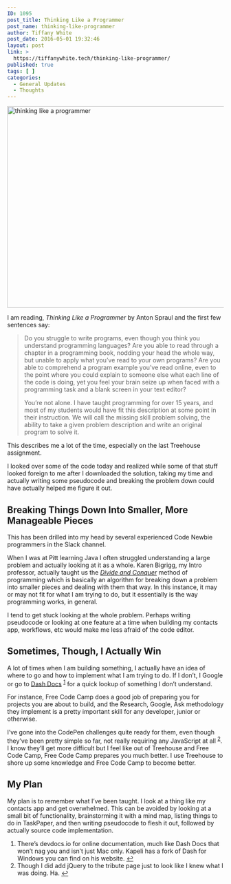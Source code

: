 ```yaml
---
ID: 1095
post_title: Thinking Like a Programmer
post_name: thinking-like-programmer
author: Tiffany White
post_date: 2016-05-01 19:32:46
layout: post
link: >
  https://tiffanywhite.tech/thinking-like-programmer/
published: true
tags: [ ]
categories:
  - General Updates
  - Thoughts
---
```

<a href="http://helloburgh.me/wp-content/uploads/2016/05/thinking-like-a-programmer.jpeg"><img class="size-large wp-image-1097 aligncenter" src="http://helloburgh.me/wp-content/uploads/2016/05/thinking-like-a-programmer-1024x685.jpeg" alt="thinking like a programmer" width="700" height="468" /></a>

I am reading, <em>Thinking Like a Programmer</em> by Anton Spraul and the first few sentences say:
<blockquote>Do you struggle to write programs, even though you think you understand programming languages? Are you able to read through a chapter in a programming book, nodding your head the whole way, but unable to apply what you’ve read to your own programs? Are you able to comprehend a program example you’ve read online, even to the point where you could explain to someone else what each line of the code is doing, yet you feel your brain seize up when faced with a programming task and a blank screen in your text editor?

You’re not alone. I have taught programming for over 15 years, and most of my students would have fit this description at some point in their instruction. We will call the missing skill problem solving, the ability to take a given problem description and write an original program to solve it.</blockquote>
This describes me a lot of the time, especially on the last Treehouse assignment.

I looked over some of the code today and realized while some of that stuff looked foreign to me after I downloaded the solution, taking my time and actually writing some pseudocode and breaking the problem down could have actually helped me figure it out.
<h2>Breaking Things Down Into Smaller, More Manageable Pieces</h2>
This has been drilled into my head by several experienced Code Newbie programmers in the Slack channel.

When I was at Pitt learning Java I often struggled understanding a large problem and actually looking at it as a whole. Karen Bigrigg, my Intro professor, actually taught us the <a href="https://en.wikipedia.org/wiki/Divide_and_conquer_algorithms" target="_blank"><em>Divide and Conquer</em></a> method of programming which is basically an algorithm for breaking down a problem into smaller pieces and dealing with them that way. In this instance, it may or may not fit for what I am trying to do, but it essentially is the way programming works, in general.

I tend to get stuck looking at the whole problem. Perhaps writing pseudocode or looking at one feature at a time when building my contacts app, workflows, etc would make me less afraid of the code editor.
<h2>Sometimes, Though, I Actually Win</h2>
A lot of times when I am building something, I actually have an idea of where to go and how to implement what I am trying to do. If I don’t, I Google or go to <a href="https://kapeli.com/dash" target="_blank">Dash Docs</a> <sup><a id="ffn1" class="footnote" href="#fn1">1</a></sup> for a quick lookup of something I don’t understand.

For instance, Free Code Camp does a good job of preparing you for projects you are about to build, and the Research, Google, Ask methodology they implement is a pretty important skill for any developer, junior or otherwise.

I’ve gone into the CodePen challenges quite ready for them, even though they’ve been pretty simple so far, not really requiring any JavaScript at all <sup><a id="ffn2" class="footnote" href="#fn2">2</a></sup>. I know they’ll get more difficult but I feel like out of Treehouse and Free Code Camp, Free Code Camp prepares you much better. I use Treehouse to shore up some knowledge and Free Code Camp to become better.
<h2>My Plan</h2>
My plan is to remember what I’ve been taught. I look at a thing like my contacts app and get overwhelmed. This can be avoided by looking at a small bit of functionality, brainstorming it with a mind map, listing things to do in TaskPaper, and then writing pseudocode to flesh it out, followed by actually source code implementation.
<ol id="footnotes">
 	<li id="fn1">There’s devdocs.io for online documentation, much like Dash Docs that won’t nag you and isn’t just Mac only. Kapeli has a fork of Dash for Windows you can find on his website. <a href="#ffn1">↩︎</a></li>
 	<li id="fn2">Though I did add jQuery to the tribute page just to look like I knew what I was doing. Ha. <a href="#ffn2">↩︎</a></li>
</ol>